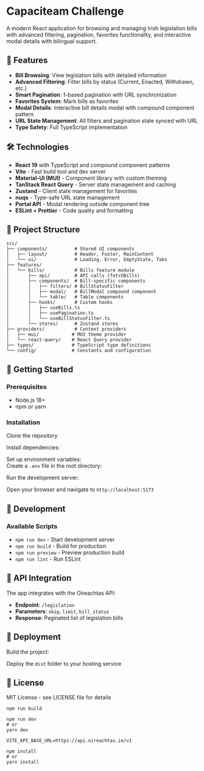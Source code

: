 # Capaciteam Challenge

A modern React application for browsing and managing Irish legislation bills with advanced filtering, pagination, favorites functionality, and interactive modal details with bilingual support.

## 🚀 Features

- **Bill Browsing**: View legislation bills with detailed information
- **Advanced Filtering**: Filter bills by status (Current, Enacted, Withdrawn, etc.)
- **Smart Pagination**: 1-based pagination with URL synchronization
- **Favorites System**: Mark bills as favorites
- **Modal Details**: Interactive bill details modal with compound component pattern
- **URL State Management**: All filters and pagination state synced with URL
- **Type Safety**: Full TypeScript implementation

## 🛠️ Technologies

- **React 19** with TypeScript and compound component patterns
- **Vite** - Fast build tool and dev server
- **Material-UI (MUI)** - Component library with custom theming
- **TanStack React Query** - Server state management and caching
- **Zustand** - Client state management for favorites
- **nuqs** - Type-safe URL state management
- **Portal API** - Modal rendering outside component tree
- **ESLint + Prettier** - Code quality and formatting

## 📁 Project Structure

```
src/
├── components/          # Shared UI components
│   ├── layout/          # Header, Footer, MainContent
│   └── ui/              # Loading, Error, EmptyState, Tabs
├── features/
│   └── bills/           # Bills feature module
│       ├── api/         # API calls (fetchBills)
│       ├── components/  # Bill-specific components
│       │   ├── filters/ # BillStatusFilter
│       │   ├── modal/   # BillModal compound component
│       │   └── table/   # Table components
│       ├── hooks/       # Custom hooks
│       │   ├── useBills.ts
│       │   ├── usePagination.ts
│       │   └── useBillStatusFilter.ts
│       └── stores/      # Zustand stores
├── providers/           # Context providers
│   ├── mui/            # MUI theme provider
│   └── react-query/    # React Query provider
├── types/              # TypeScript type definitions
└── config/             # Constants and configuration
```

## 🚀 Getting Started

### Prerequisites

- Node.js 18+
- npm or yarn

### Installation

Clone the repository

Install dependencies:

Set up environment variables:  
Create a `.env` file in the root directory:

Run the development server:

Open your browser and navigate to `http://localhost:5173`

## 🔧 Development

### Available Scripts

- `npm run dev` - Start development server
- `npm run build` - Build for production
- `npm run preview` - Preview production build
- `npm run lint` - Run ESLint

## 📝 API Integration

The app integrates with the Oireachtas API:

- **Endpoint**: `/legislation`
- **Parameters**: `skip`, `limit`, `bill_status`
- **Response**: Paginated list of legislation bills

## 🚀 Deployment

Build the project:

Deploy the `dist` folder to your hosting service

## 📄 License

MIT License - see LICENSE file for details

```
npm run build
```

```
npm run dev
# or
yarn dev
```

```
VITE_API_BASE_URL=https://api.oireachtas.ie/v1
```

```
npm install
# or
yarn install
```
